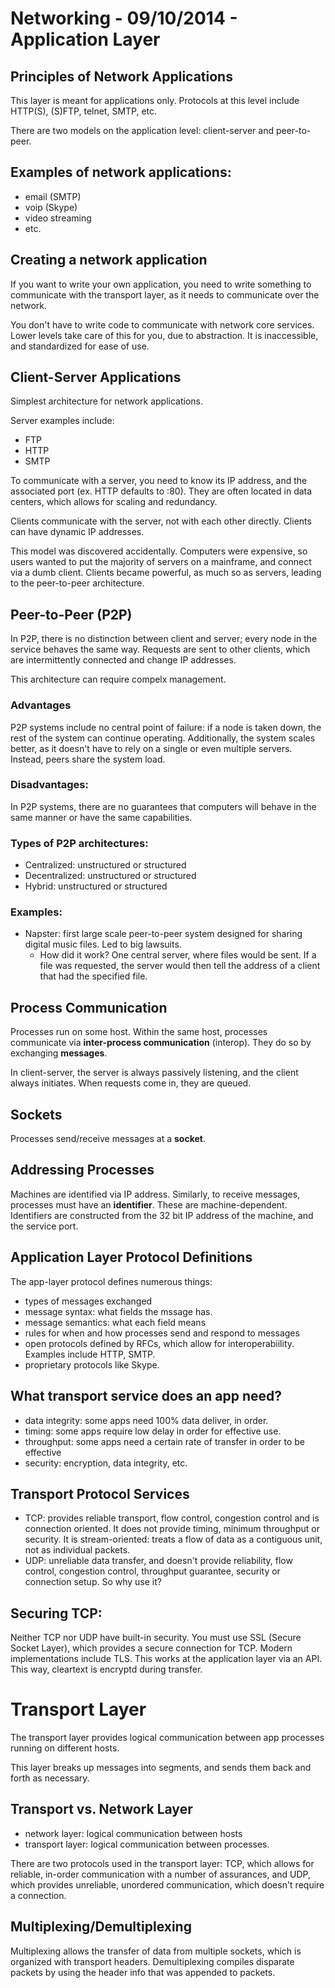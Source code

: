 # Networking - 09/10/2014 - Application Layer

## Principles of Network Applications
This layer is meant for applications only. Protocols at this level include
HTTP(S), (S)FTP, telnet, SMTP, etc.

There are two models on the application level: client-server and peer-to-peer.

## Examples of network applications:
* email (SMTP)
* voip (Skype)
* video streaming
* etc.

## Creating a network application
If you want to write your own application, you need to write something to
communicate with the transport layer, as it needs to communicate over the
network.

You don't have to write code to communicate with network core services. Lower
levels take care of this for you, due to abstraction. It is inaccessible, and
standardized for ease of use.

## Client-Server Applications
Simplest architecture for network applications.

Server examples include:
* FTP
* HTTP
* SMTP

To communicate with a server, you need to know its IP address, and the
associated port (ex. HTTP defaults to :80). They are often located in data
centers, which allows for scaling and redundancy.

Clients communicate with the server, not with each other directly. Clients can
have dynamic IP addresses.

This model was discovered accidentally. Computers were expensive, so users
wanted to put the majority of servers on a mainframe, and connect via a dumb
client. Clients became powerful, as much so as servers, leading to the
peer-to-peer architecture.

## Peer-to-Peer (P2P)
In P2P, there is no distinction between client and server; every node in the
service behaves the same way. Requests are sent to other clients, which are
intermittently connected and change IP addresses.

This architecture can require compelx management.

### Advantages
P2P systems include no central point of failure: if a node is
taken down, the rest of the system can continue operating. Additionally, the
system scales better, as it doesn't have to rely on a single or even multiple
servers. Instead, peers share the system load.

### Disadvantages:
In P2P systems, there are no guarantees that computers will behave in the same
manner or have the same capabilities.

### Types of P2P architectures:
* Centralized: unstructured or structured
* Decentralized: unstructured or structured
* Hybrid: unstructured or structured

### Examples:
* Napster: first large scale peer-to-peer system designed for sharing digital
    music files. Led to big lawsuits.
    * How did it work? One central server, where files would be sent. If a file
        was requested, the server would then tell the address of a client that
        had the specified file.

## Process Communication
Processes run on some host. Within the same host, processes communicate via
**inter-process communication** (interop). They do so by exchanging **messages**.

In client-server, the server is always passively listening, and the client
always initiates. When requests come in, they are queued. 

## Sockets
Processes send/receive messages at a **socket**.

## Addressing Processes
Machines are identified via IP address. Similarly, to receive messages,
processes must have an **identifier**. These are machine-dependent. Identifiers
are constructed from the 32 bit IP address of the machine, and the service port.

## Application Layer Protocol Definitions
The app-layer protocol defines numerous things:
* types of messages exchanged
* message syntax: what fields the mssage has.
* message semantics: what each field means
* rules for when and how processes send and respond to messages
* open protocols defined by RFCs, which allow for interoperabiility. Examples
    include HTTP, SMTP.
* proprietary protocols like Skype.

## What transport service does an app need?
* data integrity: some apps need 100% data deliver, in order.
* timing: some apps require low delay in order for effective use.
* throughput: some apps need a certain rate of transfer in order to be effective
* security: encryption, data integrity, etc.

## Transport Protocol Services
* TCP: provides reliable transport, flow control, congestion control and is
    connection oriented. It does not provide timing, minimum throughput or
    security. It is stream-oriented: treats a flow of data as a contiguous unit,
    not as individual packets.
* UDP: unreliable data transfer, and doesn't provide reliability, flow control,
    congestion control, throughput guarantee, security or connection setup. So
    why use it? 

## Securing TCP:
Neither TCP nor UDP have built-in security. You must use SSL (Secure Socket
Layer), which provides a secure connection for TCP. Modern implementations
include TLS. This works at the application layer via an API. This way, cleartext
is encryptd during transfer.

# Transport Layer
The transport layer provides logical communication between app processes running
on different hosts.

This layer breaks up messages into segments, and sends them back and forth as
necessary.

## Transport vs. Network Layer
* network layer: logical communication between hosts
* transport layer: logical communication between processes.

There are two protocols used in the transport layer: TCP, which allows for
reliable, in-order communication with a number of assurances, and UDP, which
provides unreliable, unordered communication, which doesn't require a
connection.

## Multiplexing/Demultiplexing
Multiplexing allows the transfer of data from multiple sockets, which is
organized with transport headers. Demultiplexing compiles disparate packets by
using the header info that was appended to packets.
